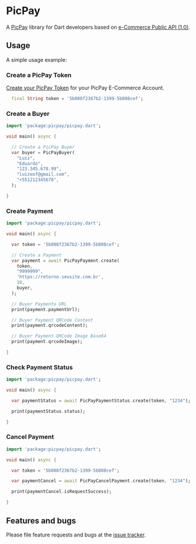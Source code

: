 # PicPay

A [PicPay](https://picpay.com/) library for Dart developers based on [e-Commerce Public API (1.0)](https://ecommerce.picpay.com/doc/).

## Usage

A simple usage example:

### Create a PicPay Token

[Create your PicPay Token](https://lojista.picpay.com/ecommerce-token) for your PicPay E-Commerce Account.

```dart
  final String token = '5b008f2367b2-1399-5b008cef';
```

### Create a Buyer

```dart
import 'package:picpay/picpay.dart';

void main() async {

  // Create a PicPay Buyer
  var buyer = PicPayBuyer(
    "Luiz",
    "Eduardo",
    "123.345.678.99",
    "luizeof@gmail.com",
    "+551212345678",
  );

}
```

### Create Payment

```dart
import 'package:picpay/picpay.dart';

void main() async {

  var token = '5b008f2367b2-1399-5b008cef';

  // Create a Payment
  var payment = await PicPayPayment.create(
    token,
    "9999999",
    'https://retorno.seusite.com.br',
    10,
    buyer,
  );

  // Buyer Paymento URL
  print(payment.paymentUrl);

  // Buyer Payment QRCode Content
  print(payment.qrcodeContent);

  // Buyer Payment QRCode Image Base64
  print(payment.qrcodeImage);

}
```

### Check Payment Status

```dart
import 'package:picpay/picpay.dart';

void main() async {

  var paymentStatus = await PicPayPaymentStatus.create(token, "1234");

  print(paymentStatus.status);

}
```

### Cancel Payment

```dart
import 'package:picpay/picpay.dart';

void main() async {

  var token = '5b008f2367b2-1399-5b008cef';

  var paymentCancel = await PicPayCancelPayment.create(token, "1234");

  print(paymentCancel.isRequestSuccess);

}
```

## Features and bugs

Please file feature requests and bugs at the [issue tracker][tracker].

[tracker]: https://github.com/stackingwidgets/picpay-dart/issues
